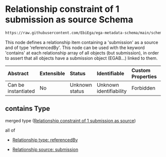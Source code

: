 # Relationship constraint of 1 submission as source Schema

```txt
https://raw.githubusercontent.com/EbiEga/ega-metadata-schema/main/schemas/EGA.individual.json#/properties/individualRelationships/contains
```

This node defines a relationship item containing a 'submission' as a source and of type 'referencedBy'. This node can be used with the keyword 'contains' at each relationship array of all objects (but submission), in order to assert that all objects have a submission object (EGAB...) linked to them.

| Abstract            | Extensible | Status         | Identifiable            | Custom Properties | Additional Properties | Access Restrictions | Defined In                                                                           |
| :------------------ | :--------- | :------------- | :---------------------- | :---------------- | :-------------------- | :------------------ | :----------------------------------------------------------------------------------- |
| Can be instantiated | No         | Unknown status | Unknown identifiability | Forbidden         | Allowed               | none                | [EGA.individual.json\*](../../../schemas/EGA.individual.json "open original schema") |

## contains Type

merged type ([Relationship constraint of 1 submission as source](ega-6-properties-individual-relationships-relationship-constraint-of-1-submission-as-source.md))

all of

* [Relationship type: referencedBy](ega-4-defs-relationship-type-referencedby.md "check type definition")

* [Relationship source: submission](ega-4-defs-relationship-source-submission.md "check type definition")
